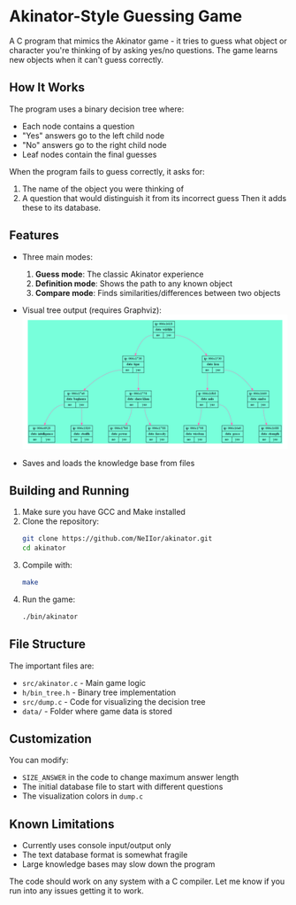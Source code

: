 # Akinator-Style Guessing Game

A C program that mimics the Akinator game - it tries to guess what object or character you're thinking of by asking yes/no questions. The game learns new objects when it can't guess correctly.

## How It Works

The program uses a binary decision tree where:
- Each node contains a question
- "Yes" answers go to the left child node
- "No" answers go to the right child node
- Leaf nodes contain the final guesses

When the program fails to guess correctly, it asks for:
1. The name of the object you were thinking of
2. A question that would distinguish it from its incorrect guess
Then it adds these to its database.

## Features

- Three main modes:
  1. **Guess mode**: The classic Akinator experience
  2. **Definition mode**: Shows the path to any known object
  3. **Compare mode**: Finds similarities/differences between two objects

- Visual tree output (requires Graphviz):
  ![Example decision tree](images/file_1743962480_379073.png)

- Saves and loads the knowledge base from files

## Building and Running

1. Make sure you have GCC and Make installed
2. Clone the repository:
   ```bash
   git clone https://github.com/NeIIor/akinator.git
   cd akinator
   ```
3. Compile with:
   ```bash
   make
   ```
4. Run the game:
   ```bash
   ./bin/akinator
   ```

## File Structure

The important files are:
- `src/akinator.c` - Main game logic
- `h/bin_tree.h` - Binary tree implementation
- `src/dump.c` - Code for visualizing the decision tree
- `data/` - Folder where game data is stored

## Customization

You can modify:
- `SIZE_ANSWER` in the code to change maximum answer length
- The initial database file to start with different questions
- The visualization colors in `dump.c`

## Known Limitations

- Currently uses console input/output only
- The text database format is somewhat fragile
- Large knowledge bases may slow down the program

The code should work on any system with a C compiler. Let me know if you run into any issues getting it to work.
